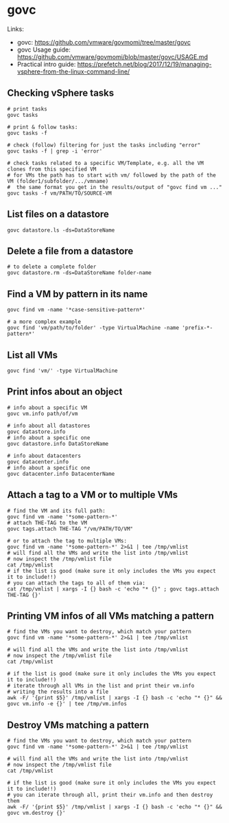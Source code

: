 # govc

Links:

- govc: https://github.com/vmware/govmomi/tree/master/govc
- govc Usage guide: https://github.com/vmware/govmomi/blob/master/govc/USAGE.md
- Practical intro guide: https://prefetch.net/blog/2017/12/19/managing-vsphere-from-the-linux-command-line/

## Checking vSphere tasks

```shell
# print tasks
govc tasks

# print & follow tasks:
govc tasks -f

# check (follow) filtering for just the tasks including "error"
govc tasks -f | grep -i 'error'

# check tasks related to a specific VM/Template, e.g. all the VM clones from this specified VM
# for VMs the path has to start with vm/ followed by the path of the VM (folder1/subfolder/.../vmname)
#  the same format you get in the results/output of "govc find vm ..."
govc tasks -f vm/PATH/TO/SOURCE-VM
```

## List files on a datastore

```shell
govc datastore.ls -ds=DataStoreName
```

## Delete a file from a datastore

```shell
# to delete a complete folder
govc datastore.rm -ds=DataStoreName folder-name
```

## Find a VM by pattern in its name

```shell
govc find vm -name '*case-sensitive-pattern*'

# a more complex example
govc find 'vm/path/to/folder' -type VirtualMachine -name 'prefix-*-pattern*'
```

## List all VMs

```shell
govc find 'vm/' -type VirtualMachine
```

## Print infos about an object

```shell
# info about a specific VM
govc vm.info path/of/vm

# info about all datastores
govc datastore.info
# info about a specific one
govc datastore.info DataStoreName

# info about datacenters
govc datacenter.info
# info about a specific one
govc datacenter.info DatacenterName
```

## Attach a tag to a VM or to multiple VMs

```shell
# find the VM and its full path:
govc find vm -name '*some-pattern-*'
# attach THE-TAG to the VM
govc tags.attach THE-TAG "/vm/PATH/TO/VM"

# or to attach the tag to multiple VMs:
govc find vm -name '*some-pattern-*' 2>&1 | tee /tmp/vmlist
# will find all the VMs and write the list into /tmp/vmlist
# now inspect the /tmp/vmlist file
cat /tmp/vmlist
# if the list is good (make sure it only includes the VMs you expect it to include!!)
# you can attach the tags to all of them via:
cat /tmp/vmlist | xargs -I {} bash -c 'echo "* {}" ; govc tags.attach THE-TAG {}'
```

## Printing VM infos of all VMs matching a pattern

```shell
# find the VMs you want to destroy, which match your pattern
govc find vm -name '*some-pattern-*' 2>&1 | tee /tmp/vmlist

# will find all the VMs and write the list into /tmp/vmlist
# now inspect the /tmp/vmlist file
cat /tmp/vmlist

# if the list is good (make sure it only includes the VMs you expect it to include!!)
# iterate through all VMs in the list and print their vm.info
# writing the results into a file
awk -F/ '{print $5}' /tmp/vmlist | xargs -I {} bash -c 'echo "* {}" && govc vm.info -e {}' | tee /tmp/vm.infos
```

## Destroy VMs matching a pattern

```shell
# find the VMs you want to destroy, which match your pattern
govc find vm -name '*some-pattern-*' 2>&1 | tee /tmp/vmlist

# will find all the VMs and write the list into /tmp/vmlist
# now inspect the /tmp/vmlist file
cat /tmp/vmlist

# if the list is good (make sure it only includes the VMs you expect it to include!!)
# you can iterate through all, print their vm.info and then destroy them
awk -F/ '{print $5}' /tmp/vmlist | xargs -I {} bash -c 'echo "* {}" && govc vm.destroy {}'
```

